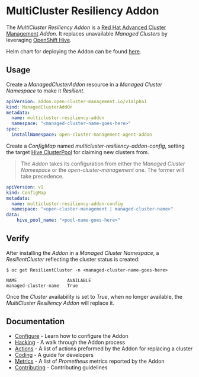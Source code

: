 # MultiCluster Resiliency Addon

The _MultiCluster Resiliency Addon_ is a [Red Hat Advanced Cluster Management][acm] _Addon_. It replaces unavailable
_Managed Clusters_ by leveraging [OpenShift Hive][hive].

Helm chart for deploying the Addon can be found [here][chart].

## Usage

Create a _ManagedClusterAddon_ resource in a _Managed Cluster Namespace_ to make it _Resilient_. 

```yaml
apiVersion: addon.open-cluster-management.io/v1alpha1
kind: ManagedClusterAddOn
metadata:
  name: multicluster-resiliency-addon
  namespace: "<managed-cluster-name-goes-here>"
spec:
  installNamespace: open-cluster-management-agent-addon
```

Create a _ConfigMap_ named _multicluster-resiliency-addon-config_, setting the target [Hive ClusterPool][pool] for
claiming new clusters from.

> The _Addon_ takes its configuration from either the _Managed Cluster Namespace_ or the _open-cluster-management_ one.
> The former will take precedence.

```yaml
apiVersion: v1
kind: ConfigMap
metadata:
  name: multicluster-resiliency-addon-config
  namespace: "<open-cluster-management | managed-cluster-name>"
data:
    hive_pool_name: "<pool-name-goes-here>"
```

## Verify

After installing the _Addon_ in a _Managed Cluster Namespace_, a _ResilientCluster_ reflecting the cluster status is
created:

```shell
$ oc get ResilientCluster -n <managed-cluster-name-goes-here>

NAME                   AVAILABLE
managed-cluster-name   True
```

Once the _Cluster_ availability is set to _True_, when no longer available, the  _MultiCluster Resiliency Addon_ will
replace it.

## Documentation

* [Configure](docs/configure.md) - Learn how to configure the Addon
* [Hacking](docs/hacking.md) - A walk through the Addon process
* [Actions](docs/actions.md) - A list of actions preformed by the Addon for replacing a cluster
* [Coding](docs/coding.md) - A guide for developers
* [Metrics](docs/metrics.md) - A list of _Prometheus_ metrics reported by the Addon
* [Contributing](.github/CONTRIBUTING.md) - Contributing guidelines

<!--LINKS-->
[acm]: https://www.redhat.com/en/technologies/management/advanced-cluster-management
[hive]: https://github.com/openshift/hive
[pool]: https://github.com/openshift/hive/blob/master/docs/clusterpools.md
[chart]: https://github.com/RHEcosystemAppEng/multicluster-resiliency-addon-chart/tree/main/multicluster-resiliency-addon
